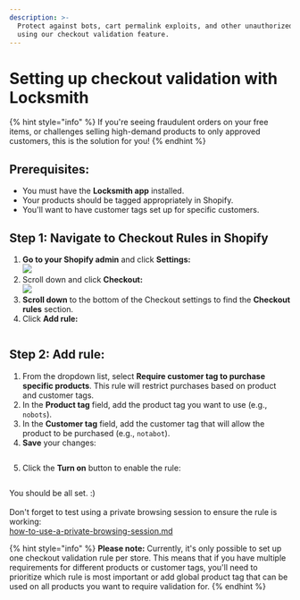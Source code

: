 ```yaml
---
description: >-
  Protect against bots, cart permalink exploits, and other unauthorized orders
  using our checkout validation feature.
---
```


# Setting up checkout validation with Locksmith

{% hint style="info" %}
If you're seeing fraudulent orders on your free items, or challenges selling high-demand products to only approved customers, this is the solution for you!
{% endhint %}

## Prerequisites:

* You must have the **Locksmith app** installed.
* Your products should be tagged appropriately in Shopify.
* You'll want to have customer tags set up for specific customers.

## Step 1: Navigate to Checkout Rules in Shopify

1. **Go to your Shopify admin** and click **Settings:**\
   ![](<../../.gitbook/assets/Screenshot 2024-09-20 at 3.59.43 PM.png>)
2. Scroll down and click **Checkout:**\
   ![](<../../.gitbook/assets/Screenshot 2024-09-20 at 3.53.21 PM.png>)
3. **Scroll down** to the bottom of the Checkout settings to find the **Checkout rules** section.
4. Click **Add rule:**

<figure><img src="../../.gitbook/assets/Screenshot 2024-09-20 at 3.57.04 PM.png" alt=""><figcaption></figcaption></figure>

## Step 2: Add rule:

1. From the dropdown list, select **Require customer tag to purchase specific products**. This rule will restrict purchases based on product and customer tags.
2. In the **Product tag** field, add the product tag you want to use (e.g., `nobots`).
3. In the **Customer tag** field, add the customer tag that will allow the product to be purchased (e.g., `notabot`).
4. **Save** your changes:

<figure><img src="../../.gitbook/assets/Screenshot 2024-09-20 at 4.05.47 PM.png" alt=""><figcaption></figcaption></figure>

5. Click the **Turn on** button to enable the rule:

<figure><img src="../../.gitbook/assets/2024-09-20 16.11.27.gif" alt=""><figcaption></figcaption></figure>

You should be all set. :)\
\
Don't forget to test using a private browsing session to ensure the rule is working:\
[how-to-use-a-private-browsing-session.md](how-to-use-a-private-browsing-session.md "mention")

{% hint style="info" %}
**Please note:** Currently, it's only possible to set up one checkout validation rule per store. This means that if you have multiple requirements for different products or customer tags, you'll need to prioritize which rule is most important or add global product tag that can be used on all products you want to require validation for.&#x20;
{% endhint %}
